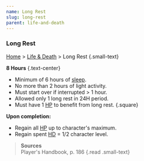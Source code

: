 ```yaml
---
name: Long Rest
slug: long-rest
parent: life-and-death
---
```

### Long Rest
[Home](dm-operations-center) > [Life & Death](life-and-death) > Long Rest {.small-text}

**8 Hours** {.text-center}

- Minimum of 6 hours of [sleep](sleeping).
- No more than 2 hours of light activity.
- Must start over if interrupted > 1 hour.
- Allowed only 1 long rest in 24H period.
- Must have 1 [HP](HIT-POINTS) to benefit from long rest.
{.square}

**Upon completion:**
- Regain all [HP](HIT-POINTS) up to character's maximum.
- Regain spent [HD](hit-dice) = 1/2 character level.

> **Sources** <br/>
> Player's Handbook, p. 186
{.read .small-text}
